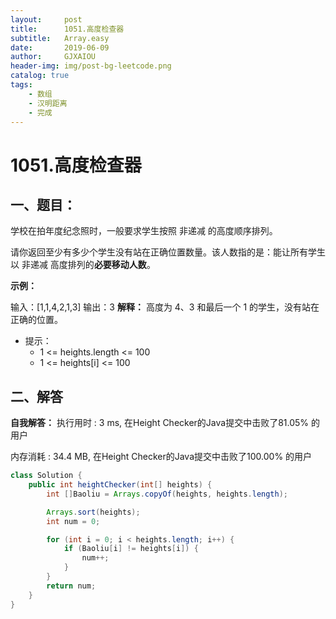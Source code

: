 ```yaml
---
layout:     post
title:      1051.高度检查器
subtitle:   Array.easy
date:       2019-06-09
author:     GJXAIOU
header-img: img/post-bg-leetcode.png
catalog: true
tags:
    - 数组
    - 汉明距离
	- 完成 
---
```



# 1051.高度检查器


## 一、题目：

学校在拍年度纪念照时，一般要求学生按照 非递减 的高度顺序排列。

请你返回至少有多少个学生没有站在正确位置数量。该人数指的是：能让所有学生以 非递减 高度排列的**必要移动人数**。

 

**示例：**

输入：[1,1,4,2,1,3]
输出：3
**解释：**
高度为 4、3 和最后一个 1 的学生，没有站在正确的位置。


- 提示：
  - 1 <= heights.length <= 100
  - 1 <= heights[i] <= 100



## 二、解答




**自我解答：**
执行用时 : 3 ms, 在Height Checker的Java提交中击败了81.05% 的用户

内存消耗 : 34.4 MB, 在Height Checker的Java提交中击败了100.00% 的用户

```java
class Solution {
    public int heightChecker(int[] heights) {
        int []Baoliu = Arrays.copyOf(heights, heights.length);

        Arrays.sort(heights);
        int num = 0;

        for (int i = 0; i < heights.length; i++) {
            if (Baoliu[i] != heights[i]) {
                num++;
            }
        }
        return num;
    }
}
```
